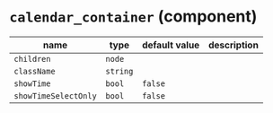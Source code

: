 # `calendar_container` (component)

| name                 | type     | default value | description |
| -------------------- | -------- | ------------- | ----------- |
| `children`           | `node`   |               |             |
| `className`          | `string` |               |             |
| `showTime`           | `bool`   | `false`       |             |
| `showTimeSelectOnly` | `bool`   | `false`       |             |
